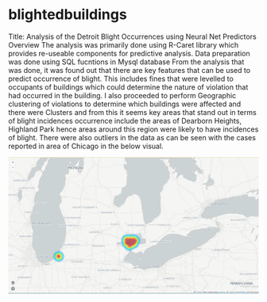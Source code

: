 # blightedbuildings

Title: Analysis of the Detroit Blight Occurrences using Neural Net Predictors
Overview
The analysis was primarily done using R-Caret library which provides re-useable components for predictive analysis. Data preparation was done using SQL fucntions in Mysql database
From the analysis that was done, it was found out that there are key features that can be used to predict occurrence of blight. This includes fines that were levelled to occupants of buildings which could determine the nature of violation that had occurred in the building.
I also proceeded to perform Geographic clustering of violations to determine which buildings were affected and there were Clusters and from this it seems key areas that stand out in terms of blight incidences occurrence include the areas of Dearborn Heights, Highland Park hence areas around this region were likely to have incidences of blight.
There were also outliers in the data as can be seen with the cases reported in area of Chicago in the below visual.


![alt text](https://github.com/rwaithaka/blightedbuildings/blob/master/detroitblight.png)
